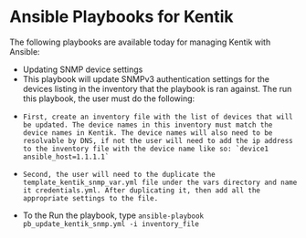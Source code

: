 # Ansible Playbooks for Kentik

The following playbooks are available today for managing Kentik with Ansible:

- Updating SNMP device settings
-   This playbook will update SNMPv3 authentication settings for the devices listing in the inventory that the playbook is ran against. The run this playbook, the user must do the following:
-     First, create an inventory file with the list of devices that will be updated. The device names in this inventory must match the device names in Kentik. The device names will also need to be resolvable by DNS, if not the user will need to add the ip address to the inventory file with the device name like so: `device1 ansible_host=1.1.1.1` 
-     Second, the user will need to the duplicate the template_kentik_snmp_var.yml file under the vars directory and name it credentials.yml. After duplicating it, then add all the appropriate settings to the file.
-   To the Run the playbook, type `ansible-playbook pb_update_kentik_snmp.yml -i inventory_file`
